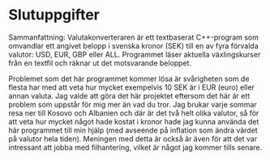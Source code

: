 # Slutuppgifter

Sammanfattning: 
Valutakonverteraren är ett textbaserat C++-program som omvandlar ett angivet belopp i svenska kronor (SEK) till en av fyra förvalda valutor: USD, EUR, GBP eller ALL. Programmet läser aktuella växlingskurser från en textfil och räknar ut det motsvarande beloppet.

Problemet som det här programmet kommer lösa är svårigheten som de flesta har med att veta hur mycket exempelvis 10 SEK är i EUR (euro) eller annan valuta. Jag valde att göra det här projektet eftersom det här är ett problem som uppstår för mig mer än vad du tror. Jag brukar varje sommar resa ner till Kosovo och Albanien och där är det två helt olika valutor, så för att veta hur mycket något hade kostat i kronor hade jag kunna använda det här programmet till min hjälp (med avseende på inflation som ändra värdet på valutor hela tiden). Meningen med detta är också är även för att det var intressant att jobba med filhantering, vilket är något jag kommer tills senare.


